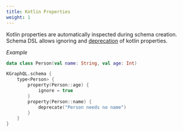 ```yaml
---
title: Kotlin Properties
weight: 1
---
```


Kotlin properties are automatically inspected during schema creation. Schema DSL allows ignoring
and [deprecation](/docs/reference/deprecation) of kotlin properties.

*Example*

```kotlin
data class Person(val name: String, val age: Int)

KGraphQL.schema {
    type<Person> {
        property(Person::age) {
            ignore = true
        }
        property(Person::name) {
            deprecate("Person needs no name")
        }
    }
}
```
